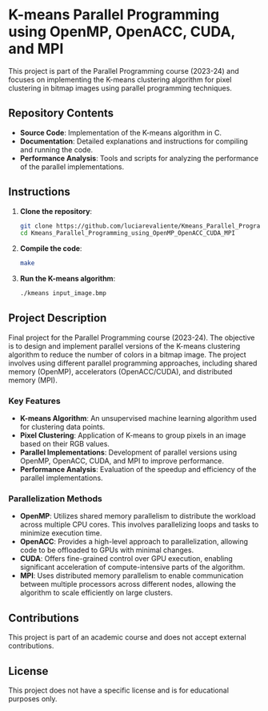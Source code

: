 
# K-means Parallel Programming using OpenMP, OpenACC, CUDA, and MPI

This project is part of the Parallel Programming course (2023-24) and focuses on implementing the K-means clustering algorithm for pixel clustering in bitmap images using parallel programming techniques.

## Repository Contents

- **Source Code**: Implementation of the K-means algorithm in C.
- **Documentation**: Detailed explanations and instructions for compiling and running the code.
- **Performance Analysis**: Tools and scripts for analyzing the performance of the parallel implementations.

## Instructions

1. **Clone the repository**:
    ```bash
    git clone https://github.com/luciarevaliente/Kmeans_Parallel_Programming_using_OpenMP_OpenACC_CUDA_MPI.git
    cd Kmeans_Parallel_Programming_using_OpenMP_OpenACC_CUDA_MPI
    ```

2. **Compile the code**:
    ```bash
    make
    ```

3. **Run the K-means algorithm**:
    ```bash
    ./kmeans input_image.bmp
    ```

## Project Description

Final project for the Parallel Programming course (2023-24). The objective is to design and implement parallel versions of the K-means clustering algorithm to reduce the number of colors in a bitmap image. The project involves using different parallel programming approaches, including shared memory (OpenMP), accelerators (OpenACC/CUDA), and distributed memory (MPI).

### Key Features

- **K-means Algorithm**: An unsupervised machine learning algorithm used for clustering data points.
- **Pixel Clustering**: Application of K-means to group pixels in an image based on their RGB values.
- **Parallel Implementations**: Development of parallel versions using OpenMP, OpenACC, CUDA, and MPI to improve performance.
- **Performance Analysis**: Evaluation of the speedup and efficiency of the parallel implementations.

### Parallelization Methods

- **OpenMP**: Utilizes shared memory parallelism to distribute the workload across multiple CPU cores. This involves parallelizing loops and tasks to minimize execution time.
- **OpenACC**: Provides a high-level approach to parallelization, allowing code to be offloaded to GPUs with minimal changes.
- **CUDA**: Offers fine-grained control over GPU execution, enabling significant acceleration of compute-intensive parts of the algorithm.
- **MPI**: Uses distributed memory parallelism to enable communication between multiple processors across different nodes, allowing the algorithm to scale efficiently on large clusters.

## Contributions

This project is part of an academic course and does not accept external contributions.

## License

This project does not have a specific license and is for educational purposes only.
